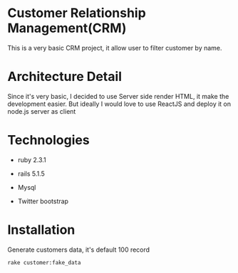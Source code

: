 # Customer Relationship Management(CRM)
This is a very basic CRM project, it allow user to filter customer by name.

# Architecture Detail
Since it's very basic, I decided to use Server side render HTML, it make the development easier. But ideally I would love to use ReactJS and deploy it on node.js server as client

# Technologies
* ruby 2.3.1

* rails 5.1.5 

* Mysql

* Twitter bootstrap

# Installation

Generate customers data, it's default 100 record
 ```
rake customer:fake_data 
 ```

